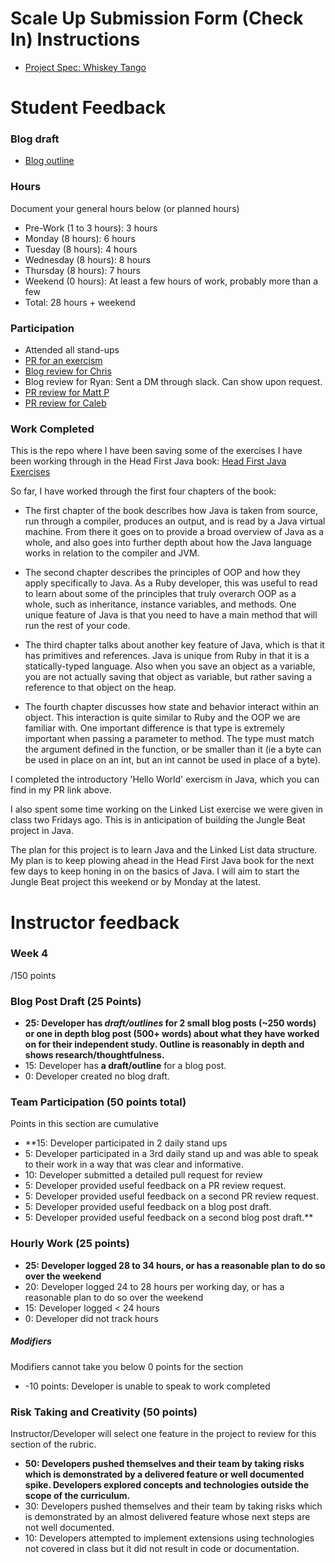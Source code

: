 # Scale Up Submission Form (Check In) Instructions

- [Project Spec: Whiskey Tango](https://github.com/turingschool/lesson_plans/blob/master/ruby_04-apis_and_scalability/independent_study_project.markdown)

# Student Feedback

### Blog draft

- [Blog outline](https://docs.google.com/document/d/1jkNHOt1GHbrqkZbdKbGYQI4IJD9LA2pPcoghj5fFeAE/edit#heading=h.g7noger15b2f)

### Hours

Document your general hours below (or planned hours)

- Pre-Work (1 to 3 hours): 3 hours
- Monday (8 hours): 6 hours
- Tuesday (8 hours): 4 hours
- Wednesday (8 hours): 8 hours
- Thursday (8 hours): 7 hours
- Weekend (0 hours): At least a few hours of work, probably more than a few
- Total: 28 hours + weekend

### Participation

- Attended all stand-ups
- [PR for an exercism](https://github.com/dtinianow/exercisms/pull/1)
- [Blog review for Chris](https://medium.com/@chrisconcannon/getting-started-with-the-android-sdk-11d18fcd7ae4#.elfakhb4x)
- Blog review for Ryan: Sent a DM through slack.  Can show upon request.
- [PR review for Matt P](https://github.com/matthewrpacker/EarlyBird/pull/1)
- [PR review for Caleb](https://github.com/Caleb9193/brotha-nature/pull/1)

### Work Completed

This is the repo where I have been saving some of the exercises I have been working through in the Head First Java book:
[Head First Java Exercises](https://github.com/dtinianow/head_first_java)

So far, I have worked through the first four chapters of the book:

- The first chapter of the book describes how Java is taken from source, run through a compiler, produces an output, and is read by a Java virtual machine.  From there it goes on to provide a broad overview of Java as a whole, and also goes into further depth about how the Java language works in relation to the compiler and JVM.

- The second chapter describes the principles of OOP and how they apply specifically to Java.  As a Ruby developer, this was useful to read to learn about some of the principles that truly overarch OOP as a whole, such as inheritance, instance variables, and methods.  One unique feature of Java is that you need to have a main method that will run the rest of your code.

- The third chapter talks about another key feature of Java, which is that it has primitives and references.  Java is unique from Ruby in that it is a statically-typed language.  Also when you save an object as a variable, you are not actually saving that object as variable, but rather saving a reference to that object on the heap.

- The fourth chapter discusses how state and behavior interact within an object.  This interaction is quite similar to Ruby and the OOP we are familiar with.  One important difference is that type is extremely important when passing a parameter to method.  The type must match the argument defined in the function, or be smaller than it (ie a byte can be used in place on an int, but an int cannot be used in place of a byte).

I completed the introductory 'Hello World' exercism in Java, which you can find in my PR link above.

I also spent some time working on the Linked List exercise we were given in class two Fridays ago.  This is in anticipation of building the Jungle Beat project in Java.

The plan for this project is to learn Java and the Linked List data structure.  My plan is to keep plowing ahead in the Head First Java book for the next few days to keep honing in on the basics of Java.  I will aim to start the Jungle Beat project this weekend or by Monday at the latest. 


# Instructor feedback

### Week 4

/150 points

### Blog Post Draft (25 Points)  

* **25: Developer has *draft/outlines* for 2 small blog posts (~250 words) or one in depth blog post (500+ words) about what they have worked on for their independent study. Outline is reasonably in depth and shows research/thoughtfulness.**
* 15: Developer has **a draft/outline** for a blog post.
* 0: Developer created no blog draft.

### Team Participation (50 points total)

Points in this section are cumulative

* **15: Developer participated in 2 daily stand ups
* 5: Developer participated in a 3rd daily stand up and was able to speak to their work in a way that was clear and informative.
* 10: Developer submitted a detailed pull request for review
* 5: Developer provided useful feedback on a PR review request.
* 5: Developer provided useful feedback on a second PR review request.
* 5: Developer provided useful feedback on a blog post draft.
* 5: Developer provided useful feedback on a second blog post draft.**

### Hourly Work (25 points)

* **25: Developer logged 28 to 34 hours, or has a reasonable plan to do so over the weekend**
* 20: Developer logged 24 to 28 hours per working day, or has a reasonable plan to do so over the weekend
* 15: Developer logged < 24 hours
* 0: Developer did not track hours

##### Modifiers

Modifiers cannot take you below 0 points for the section

* -10 points: Developer is unable to speak to work completed


### Risk Taking and Creativity (50 points)

Instructor/Developer will select one feature in the project to review for this section of the rubric.

* **50: Developers pushed themselves and their team by taking risks which is demonstrated by a delivered feature or well documented spike. Developers explored concepts and technologies outside the scope of the curriculum.**
* 30: Developers pushed themselves and their team by taking risks which is demonstrated by an almost delivered feature whose next steps are not well documented.
* 10: Developers attempted to implement extensions using technologies not covered in class but it did not result in code or documentation.
